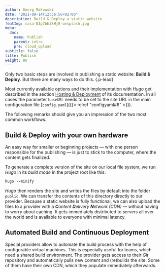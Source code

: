 ```yaml
---
author: Georg Makowski
date: "2021-09-14T12:56:56+02:00"
description: Build & Deploy a static website
featImg: nasa-Q1p7bh3SHj8-unsplash.jpg
menu:
  doc:
    name: Publish
    parent: intro
    pre: cloud_upload
subtitle: false
title: Publish
weight: 80
---
```


Only two basic steps are involved in publishing a static website: **Build & Deploy**. But there are many ways to do this.
{.p-lead} <!--more-->

Most currently available options and their implementation with _Hugo_ get described in the section [Hosting & Deployment][hd] of its documentation. In all cases the parameter `baseURL` needs to be set to the site URL in the main configuration file [`config.yaml`]({{< relref "configyaml#6" >}}).

The following remarks should give you an impression of the two most common workflows.

## Build & Deploy with your own hardware

An easy way for smaller or beginning projects — with one person responsible for the publishing — is just to stick to the computer, where the content gets finalized.

To generate a complete version of the site on our local file system, we run _Hugo_ in its _build mode_ in the project root like this:

```md {.left}
hugo --minify
```

_Hugo_ then renders the site and writes the files by default into the folder `public`. We can transfer the contents of this directory directly to our provider. Because a static website is fully functional, we can also upload the files to a provider with a _**C**ontent **D**elivery **N**etwork (CDN)_ — without having to worry about caching. It gets immediately distributed to servers all over the world and is available to everyone with minimal latency.

## Automated Build and Continuous Deployment

Special providers allow to automate the build process with the help of configurable virtual machines. This is especially useful for teams, which need a shared build environment. The provider gets access to their _Git_ repository and automatically pulls new content and (re)builds the site. Some of them have their own CDN, which they populate immediately afterwards.

[hd]: https://gohugo.io/hosting-and-deployment/
